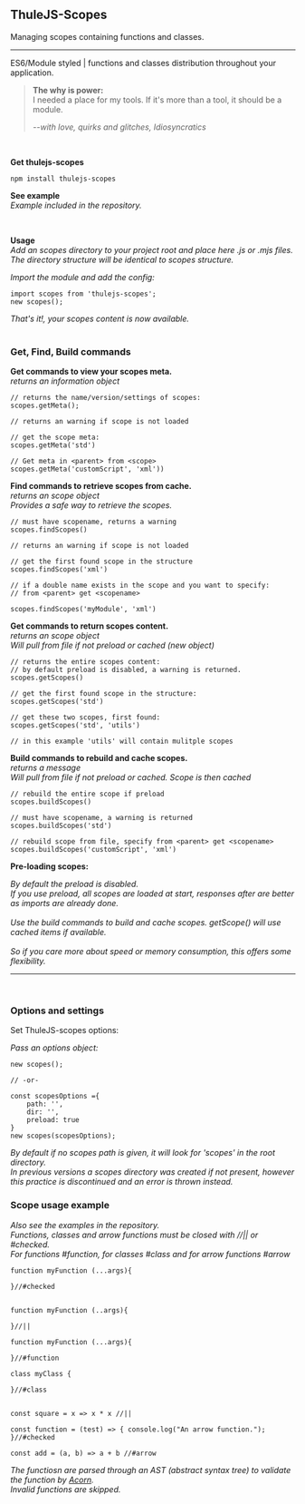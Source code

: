 ## ThuleJS-Scopes

Managing scopes containing functions and classes.

---

ES6/Module styled | functions and classes distribution throughout your application.


> **The why is power:**  
> I needed a place for my tools. If it's more than a tool, it should be a module.
>     
> *--with love, quirks and glitches, Idiosyncratics*

</br>

**Get thulejs-scopes**
         
```
npm install thulejs-scopes
```

**See example**  
*Example included in the repository.*

</br>

**Usage**  
*Add an scopes directory to your project root and place here .js or .mjs files.  
The directory structure will be identical to scopes structure.*


*Import the module and add the config:*

```
import scopes from 'thulejs-scopes';
new scopes();
```


*That's it!, your scopes content is now available.*  
<br/>

### Get, Find, Build commands

**Get commands to view your scopes meta.**  
*returns an information object*
```
// returns the name/version/settings of scopes:
scopes.getMeta();

// returns an warning if scope is not loaded

// get the scope meta:
scopes.getMeta('std')

// Get meta in <parent> from <scope>
scopes.getMeta('customScript', 'xml'))          
```


**Find commands to retrieve scopes from cache.**  
*returns an scope object*  
*Provides a safe way to retrieve the scopes.*
```
// must have scopename, returns a warning
scopes.findScopes()                       

// returns an warning if scope is not loaded

// get the first found scope in the structure
scopes.findScopes('xml')                  

// if a double name exists in the scope and you want to specify:
// from <parent> get <scopename>

scopes.findScopes('myModule', 'xml')    
```

**Get commands to return scopes content.**  
*returns an scope object*  
*Will pull from file if not preload or cached (new object)*
```
// returns the entire scopes content:
// by default preload is disabled, a warning is returned.
scopes.getScopes()

// get the first found scope in the structure:
scopes.getScopes('std')

// get these two scopes, first found:
scopes.getScopes('std', 'utils')

// in this example 'utils' will contain mulitple scopes
```

**Build commands to rebuild and cache scopes.**  
*returns a message*  
*Will pull from file if not preload or cached. Scope is then cached*

```
// rebuild the entire scope if preload
scopes.buildScopes()        
                        
// must have scopename, a warning is returned
scopes.buildScopes('std')

// rebuild scope from file, specify from <parent> get <scopename>                           
scopes.buildScopes('customScript', 'xml')           
```



 **Pre-loading scopes:**  
  
*By default the preload is disabled.  
If you use preload, all scopes are loaded at start, responses after are better as imports are already done.  
<br/> 
Use the build commands to build and cache scopes. getScope() will use cached items if available.  
<br/>
So if you care more about speed or memory consumption, this offers some flexibility.*

---

<br/>

### Options and settings
 

Set ThuleJS-scopes options:

*Pass an options object:*

```
new scopes();

// -or-

const scopesOptions ={
    path: '',
    dir: '',
    preload: true
}
new scopes(scopesOptions);
```
*By default if no scopes path is given, it will look for 'scopes' in the root directory.  
In previous versions a scopes directory was created if not present, however this practice is discontinued and an error is thrown instead.
<br/>*

### Scope usage example
*Also see the examples in the repository.  
Functions, classes and arrow functions must be closed with //|| or #checked.  
For functions #function, for classes #class and for arrow functions #arrow*


```
function myFunction (...args){

}//#checked


function myFunction (..args){

}//||

function myFunction (...args){

}//#function

class myClass {

}//#class


const square = x => x * x //||

const function = (test) => { console.log("An arrow function."); }//#checked

const add = (a, b) => a + b //#arrow
```
*The functiosn are parsed through an AST (abstract syntax tree) to validate the function by [Acorn](https://github.com/acornjs/acorn).  
Invalid functions are skipped.*